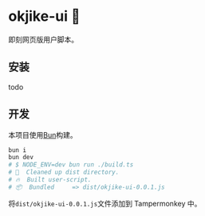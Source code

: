 # okjike-ui 🚧

即刻网页版用户脚本。

## 安装

todo

## 开发

本项目使用[Bun](https://bun.sh/)构建。

```bash
bun i
bun dev
# $ NODE_ENV=dev bun run ./build.ts
# 🧹  Cleaned up dist directory.
# 🔥  Built user-script.
# 📦  Bundled     => dist/okjike-ui-0.0.1.js
```

将`dist/okjike-ui-0.0.1.js`文件添加到 Tampermonkey 中。
